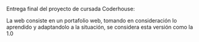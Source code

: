 Entrega final del proyecto de cursada Coderhouse:

La web consiste en un portafolio web, tomando en consideración lo aprendido 
y adaptandolo a la situación, se considera esta versión como la 1.0
